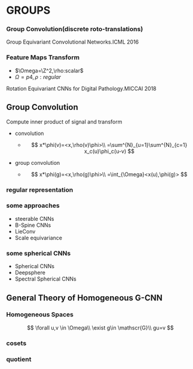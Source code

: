 # GROUPS

### Group Convolution(discrete roto-translations) 

 Group Equivariant Convolutional Networks.ICML 2016

### Feature Maps Transform

- $\Omega=\Z^2,\rho:scalar$
- $\Omega=p4,\rho:regular$

Rotation Equivariant CNNs for Digital Pathology.MICCAI 2018

## Group Convolution

Compute inner product of signal and transform

- convolution

  - $$
    x*\phi(v)=<x,\rho(v)\phi>\\
    =\sum^{N}_{u=1}\sum^{N}_{c=1} x_c(u)\phi_c(u-v)
    $$

- group convolution

  - $$
    x*\phi(g)=<x,\rho(g)\phi>\\
    =\int_{\Omega}<x(u),\phi(g)>
    $$

### regular representation

### some approaches

- steerable CNNs
- B-Spine CNNs
- LieConv
- Scale equivariance

### some spherical CNNs

- Spherical CNNs
- Deepsphere
- Spectral Spherical CNNs

## General Theory of Homogeneous G-CNN

### Homogeneous Spaces

$$
\forall u,v \in \Omega\\
\exist g\in \mathscr{G}\\
gu=v
$$

### cosets

### quotient